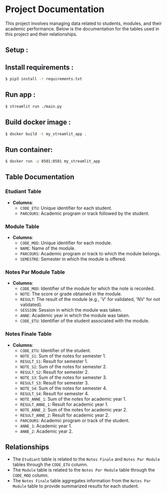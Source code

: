 # Project Documentation

This project involves managing data related to students, modules, and their academic performance. Below is the documentation for the tables used in this project and their relationships.

## Setup :

## Install requirements :
```bash
$ pip3 install -r requirements.txt
```

## Run app :
```bash
$ streamlit run ./main.py
```

## Build docker image : 
```bash
$ docker build -t my_streamlit_app . 
```
## Run container:
```bash
$ docker run -p 8501:8501 my_streamlit_app
```

## Table Documentation

### Etudiant Table

- **Columns**:
  - `CODE_ETU`: Unique identifier for each student.
  - `PARCOURS`: Academic program or track followed by the student.

### Module Table

- **Columns**:
  - `CODE_MOD`: Unique identifier for each module.
  - `NAME`: Name of the module.
  - `PARCOURS`: Academic program or track to which the module belongs.
  - `SEMESTRE`: Semester in which the module is offered.

### Notes Par Module Table

- **Columns**:
  - `CODE_MOD`: Identifier of the module for which the note is recorded.
  - `NOTE`: The score or grade obtained in the module.
  - `RESULT`: The result of the module (e.g., 'V' for validated, 'NV' for not validated).
  - `SESSION`: Session in which the module was taken.
  - `ANNE`: Academic year in which the module was taken.
  - `CODE_ETU`: Identifier of the student associated with the module.

### Notes Finale Table

- **Columns**:
  - `CODE_ETU`: Identifier of the student.
  - `NOTE_S1`: Sum of the notes for semester 1.
  - `RESULT_S1`: Result for semester 1.
  - `NOTE_S2`: Sum of the notes for semester 2.
  - `RESULT_S2`: Result for semester 2.
  - `NOTE_S3`: Sum of the notes for semester 3.
  - `RESULT_S3`: Result for semester 3.
  - `NOTE_S4`: Sum of the notes for semester 4.
  - `RESULT_S4`: Result for semester 4.
  - `NOTE_ANNE_1`: Sum of the notes for academic year 1.
  - `RESULT_ANNE_1`: Result for academic year 1.
  - `NOTE_ANNE_2`: Sum of the notes for academic year 2.
  - `RESULT_ANNE_2`: Result for academic year 2.
  - `PARCOURS`: Academic program or track of the student.
  - `ANNE_1`: Academic year 1.
  - `ANNE_2`: Academic year 2.

## Relationships

- The `Etudiant` table is related to the `Notes Finale` and `Notes Par Module` tables through the `CODE_ETU` column.
- The `Module` table is related to the `Notes Par Module` table through the `CODE_MOD` column.
- The `Notes Finale` table aggregates information from the `Notes Par Module` table to provide summarized results for each student.
